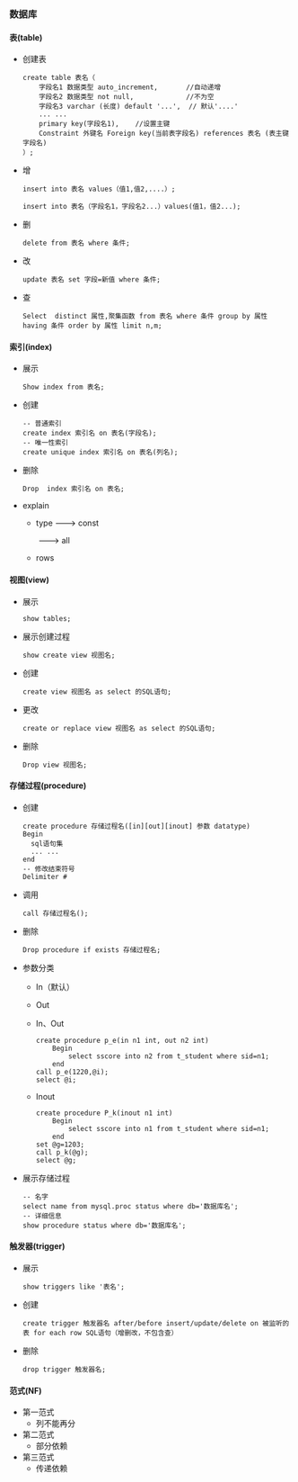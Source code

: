 ### 数据库

#### 表(table)

- 创建表

  ```mysql
  create table 表名（             
      字段名1 数据类型 auto_increment,       //自动递增
      字段名2 数据类型 not null,             //不为空
      字段名3 varchar (长度) default '...',  // 默认'....'
      ... ...
      primary key(字段名1),    //设置主键
      Constraint 外键名 Foreign key(当前表字段名) references 表名 (表主键字段名)
  ）;
  ```

- 增

  ```mysql
  insert into 表名 values（值1,值2,....）;
  
  insert into 表名（字段名1，字段名2...）values(值1，值2...);
  ```

- 删

  ```mysql
  delete from 表名 where 条件; 
  ```

- 改

  ```mysql
  update 表名 set 字段=新值 where 条件; 
  ```

- 查

  ```mysql
  Select  distinct 属性,聚集函数 from 表名 where 条件 group by 属性 having 条件 order by 属性 limit n,m;
  ```


#### 索引(index)

- 展示

  ```mysql
  Show index from 表名;  
  ```

- 创建

  ```mysql
  -- 普通索引
  create index 索引名 on 表名(字段名);
  -- 唯一性索引
  create unique index 索引名 on 表名(列名);
  ```

- 删除

  ```mysql
  Drop  index 索引名 on 表名;
  ```

- explain

  - type ---> const

    ​	 ---> all

  - rows

#### 视图(view)

- 展示

  ```mysql
  show tables;
  ```

- 展示创建过程

  ```mysql
  show create view 视图名;
  ```

- 创建

  ```mysql
  create view 视图名 as select 的SQL语句;
  ```

- 更改

  ```mysql
  create or replace view 视图名 as select 的SQL语句;
  ```

- 删除

  ```mysql
  Drop view 视图名;
  ```

#### 存储过程(procedure)

- 创建

  ```mysql
  create procedure 存储过程名([in][out][inout] 参数 datatype) 
  Begin
  	sql语句集
  	... ...
  end
  -- 修改结束符号
  Delimiter #
  ```

- 调用

  ```mysql
  call 存储过程名();
  ```

- 删除

  ```mysql
  Drop procedure if exists 存储过程名;
  ```

- 参数分类
  - In（默认）

  - Out

  - In、Out

    ```mysql
    create procedure p_e(in n1 int, out n2 int) 
    	Begin
    		select sscore into n2 from t_student where sid=n1;
    	end
    call p_e(1220,@i);
    select @i;
    ```

  - Inout

    ```mysql
    create procedure P_k(inout n1 int)
    	Begin
    		select sscore into n1 from t_student where sid=n1;
    	end
    set @g=1203;
    call p_k(@g);
    select @g;
    ```

- 展示存储过程
  ```mysql
  -- 名字
  select name from mysql.proc status where db='数据库名';
  -- 详细信息
  show procedure status where db='数据库名';
  ```

#### 触发器(trigger)

- 展示

  ```mysql
  show triggers like '表名';
  ```

- 创建

  ```mysql
  create trigger 触发器名 after/before insert/update/delete on 被监听的表 for each row SQL语句（增删改，不包含查）
  ```

- 删除

  ```mysql
  drop trigger 触发器名;
  ```

#### 范式(NF)

- 第一范式
  - 列不能再分
- 第二范式
  - 部分依赖
- 第三范式
  - 传递依赖